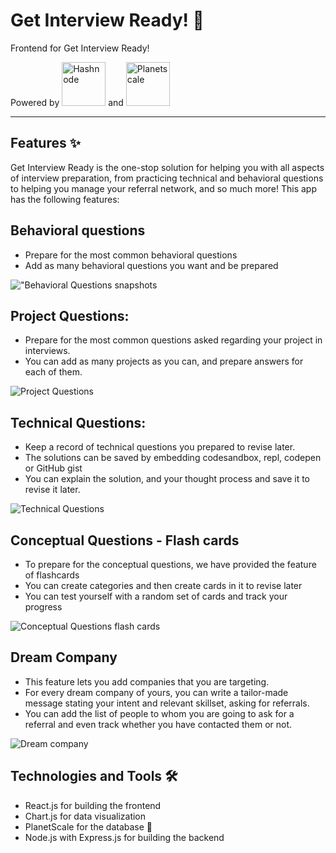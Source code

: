 # Get Interview Ready! 🎯
Frontend for Get Interview Ready!

Powered by <a href="https://hashnode.com/"><img src="https://res.cloudinary.com/dqkl3iifo/image/upload/v1659325100/logos/hashnode_egjslc.png" alt="Hashnode" width=70></a> and <a href="https://planetscale.com/"><img src="https://res.cloudinary.com/dqkl3iifo/image/upload/v1659325113/logos/planetscale_t18vko.jpg" alt="Planetscale" width=70></a>

<hr>

## Features ✨

Get Interview Ready is the one-stop solution for helping you with all aspects of interview preparation, from practicing technical and behavioral questions to helping you manage your referral network, and so much more! This app has the following features:

## Behavioral questions
- Prepare for the most common behavioral questions
- Add as many behavioral questions you want and be prepared

!["Behavioral Questions snapshots](https://res.cloudinary.com/dqkl3iifo/image/upload/v1659348283/logos/behavioral_b7lhrp.gif)


## Project Questions:
- Prepare for the most common questions asked regarding your project in interviews.
- You can add as many projects as you can, and prepare answers for each of them.

![Project Questions](https://res.cloudinary.com/dqkl3iifo/image/upload/v1659348287/logos/project_gr73jt.gif)

    
## Technical Questions:
- Keep a record of technical questions you prepared to revise later.
- The solutions can be saved by embedding codesandbox, repl,  codepen or GitHub gist
- You can explain the solution, and your thought process and save it to revise it later.

![Technical Questions](https://res.cloudinary.com/dqkl3iifo/image/upload/v1659348290/logos/technical_ijvdmx.gif)

    
## Conceptual Questions - Flash cards
- To prepare for the conceptual questions, we have provided the feature of flashcards
- You can create categories and then create cards in it to revise later
- You can test yourself with a random set of cards and track your progress

![Conceptual Questions flash cards](https://res.cloudinary.com/dqkl3iifo/image/upload/v1659348286/logos/flashcards_jcw6ko.gif)


## Dream Company
- This feature lets you add companies that you are targeting.
- For every dream company of yours, you can write a tailor-made message stating your intent and relevant skillset, asking for referrals.
- You can add the list of people to whom you are going to ask for a referral and even track whether you have contacted them or not.

![Dream company](https://res.cloudinary.com/dqkl3iifo/image/upload/v1659348288/logos/company_cj8jsg.gif)


## Technologies and Tools 🛠
- React.js for building the frontend
- Chart.js for data visualization
- PlanetScale for the database 🌟
- Node.js with Express.js for building the backend
